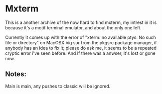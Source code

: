 # Mxterm
This is a another archive of the now hard to find mxterm, my intrest in it is because it's a motif terminal emulator, and about the only one left.

Currently it comes up with the error of "xterm: no available ptys: No such file or directory" on MacOSX big sur 
from the pkgsrc package manager, if anybody has an idea to fix it; please do ask me, it seems to be a repeated cryptic error i've seen before. And
If there was a anwser, it's lost or gone now.

## Notes:
Main is main, any pushes to classic will be ignored.
